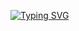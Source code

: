 <a href="https://git.io/typing-svg"><img src="https://readme-typing-svg.demolab.com?font=Fira+Code&weight=600&size=25&pause=1001&color=33CBF7&background=8D2DFF00&random=false&width=435&lines=Hi+Welcome+to+my+github%E2%9C%A8;%D9%84%D9%84" alt="Typing SVG" /></a>



<!--
**HeroKiller9/HeroKiller9** is a ✨ _special_ ✨ repository because its `README.md` (this file) appears on your GitHub profile.

Here are some ideas to get you started:

- 🔭 I’m currently working on ...
- 🌱 I’m currently learning ...
- 👯 I’m looking to collaborate on ...
- 🤔 I’m looking for help with ...
- 💬 Ask me about ...
- 📫 How to reach me: ...
- 😄 Pronouns: ...
- ⚡ Fun fact: ...
-->
